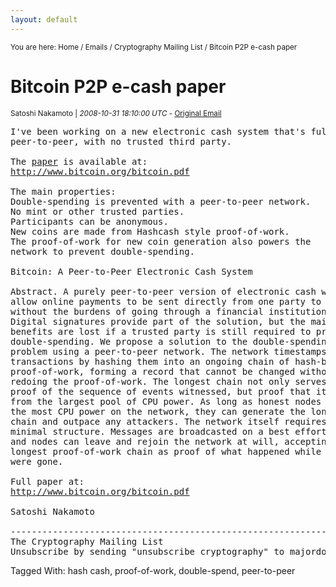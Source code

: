 ```yaml
---
layout: default
---
```


<small>You are here: Home / Emails / Cryptography Mailing List / Bitcoin P2P e-cash paper</small>

<h1>Bitcoin P2P e-cash paper</h1>
      
<small>Satoshi Nakamoto | <em>2008-10-31 18:10:00 UTC</em>
          - <a href="http://www.metzdowd.com/pipermail/cryptography/2008-October/014810.html">Original Email</a>
        </small>
	
<pre>I've been working on a new electronic cash system that's fully
peer-to-peer, with no trusted third party.

The <a href="/whitepaper">paper</a> is available at:
<a href="https://web.archive.org/web/20090131115053/http://bitcoin.org/">http://www.bitcoin.org/bitcoin.pdf</a>

The main properties:
Double-spending is prevented with a peer-to-peer network.
No mint or other trusted parties.
Participants can be anonymous.
New coins are made from Hashcash style proof-of-work.
The proof-of-work for new coin generation also powers the 
network to prevent double-spending.

Bitcoin: A Peer-to-Peer Electronic Cash System

Abstract. A purely peer-to-peer version of electronic cash would
allow online payments to be sent directly from one party to another
without the burdens of going through a financial institution.
Digital signatures provide part of the solution, but the main
benefits are lost if a trusted party is still required to prevent
double-spending. We propose a solution to the double-spending
problem using a peer-to-peer network. The network timestamps
transactions by hashing them into an ongoing chain of hash-based
proof-of-work, forming a record that cannot be changed without
redoing the proof-of-work. The longest chain not only serves as
proof of the sequence of events witnessed, but proof that it came
from the largest pool of CPU power. As long as honest nodes control
the most CPU power on the network, they can generate the longest
chain and outpace any attackers. The network itself requires
minimal structure. Messages are broadcasted on a best effort basis,
and nodes can leave and rejoin the network at will, accepting the
longest proof-of-work chain as proof of what happened while they
were gone.

Full paper at:
<a href="https://web.archive.org/web/20090131115053/http://bitcoin.org/">http://www.bitcoin.org/bitcoin.pdf</a>

Satoshi Nakamoto

---------------------------------------------------------------------
The Cryptography Mailing List
Unsubscribe by sending "unsubscribe cryptography" to majordomo at metzdowd.com</pre>

Tagged With: hash cash, proof-of-work, double-spend, peer-to-peer
